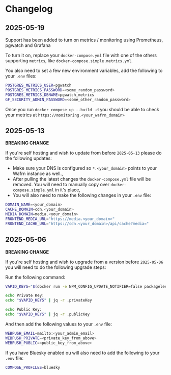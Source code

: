 
# Changelog

## 2025-05-19

Support has been added to turn on metrics / monitoring using Prometheus, pgwatch and Grafana

To turn it on, replace your `docker-compose.yml` file with one of the others supporting `metrics`, like `docker-compose.simple.metrics.yml`.

You also need to set a few new environment variables, add the following to your `.env` files:

```sh
POSTGRES_METRICS_USER=pgwatch
POSTGRES_METRICS_PASSWORD=<some_random_password>
POSTGRES_METRICS_DBNAME=pgwatch_metrics
GF_SECURITY_ADMIN_PASSWORD=<some_other_random_password>
```

Once you run `docker compose up --build -d` you should be able to check your metrics at `https://monitoring.<your_wafrn_domain>`

## 2025-05-13

**BREAKING CHANGE**

If you're self hosting and wish to update from before `2025-05-13` please do the following updates:

* Make sure your DNS is configured so `*.<your_domain>` points to your Wafrn instance as well.,
* After pulling the latest changes the `docker-compose.yml` file will be removed. You will need to manually copy over `docker-compose.simple.yml` in it's place,
* You will also need to make the following changes in your `.env` file:

```sh
DOMAIN_NAME=<your_domain>
CACHE_DOMAIN=cdn.<your_domain>
MEDIA_DOMAIN=media.<your_domain>
FRONTEND_MEDIA_URL="https://media.<your_domain>"
FRONTEND_CACHE_URL="https://cdn.<your_domain>/api/cache?media="
```

## 2025-05-06

**BREAKING CHANGE**

If you're self hosting and wish to upgrade from a version before `2025-05-06` you will need to do the following upgrade steps:

Run the following command:

```sh
VAPID_KEYS="$(docker run -e NPM_CONFIG_UPDATE_NOTIFIER=false packageless/npx:latest --yes web-push generate-vapid-keys --json)"

echo Private Key:
echo "$VAPID_KEYS" | jq -r .privateKey

echo Public Key:
echo "$VAPID_KEYS" | jq -r .publicKey
```

And then add the following values to your `.env` file:

```sh
WEBPUSH_EMAIL=mailto:<your_admin_email>
WEBPUSH_PRIVATE=<private_key_from_above>
WEBPUSH_PUBLIC=<public_key_from_above>
```

If you have Bluesky enabled ou will also need to add the following to your `.env` file:

```sh
COMPOSE_PROFILES=bluesky
```
